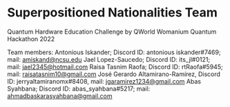 # Superpositioned Nationalities Team
Quantum Hardware Education Challenge by QWorld 
Womanium Quantum Hackathon 2022 

Team members: 
Antonious Iskander; Discord ID: antonious iskander#7469; mail: amiskand@ncsu.edu 
Jael Lopez-Saucedo; Discord ID: its_jl#0121; mail: jael2345@hotmail.com 
Raisa Tasnim Raofa; Discord ID: rtRaofa#5945; mail: raisatasnim10@gmail.com 
José Gerardo Altamirano-Ramírez, Discord ID: jerryaltamiranomx#8408, mail: jgaramirez1234@gmail.com 
Abas Syahbana; Discord ID: abas_syahbana#5217; mail: ahmadbaskarasyahbana@gmail.com 
